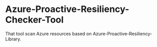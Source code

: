 # Azure-Proactive-Resiliency-Checker-Tool
That tool scan Azure resources based on Azure-Proactive-Resiliency-Library.
